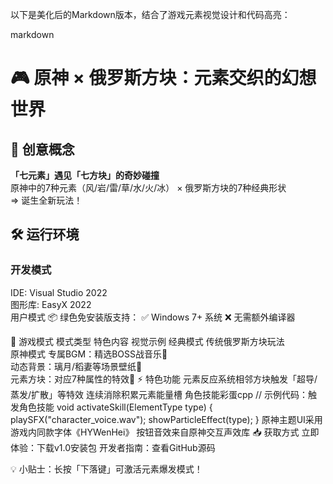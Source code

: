 以下是美化后的Markdown版本，结合了游戏元素视觉设计和代码高亮：

markdown
# 🎮 原神 × 俄罗斯方块：元素交织的幻想世界

## 🌈 创意概念
​**​「七元素」遇见「七方块」的奇妙碰撞​**​  
原神中的7种元素（风/岩/雷/草/水/火/冰） × 俄罗斯方块的7种经典形状  
⇒ 诞生全新玩法！

## 🛠️ 运行环境
### 开发模式  
IDE: Visual Studio 2022  
图形库: EasyX 2022  
用户模式
📦 绿色免安装版支持：
✅ Windows 7+ 系统
❌ 无需额外编译器

🎵 游戏模式
模式类型	特色内容	视觉示例
经典模式	传统俄罗斯方块玩法	
​​原神模式​​	专属BGM：精选BOSS战音乐🎵	
动态背景：璃月/稻妻等场景壁纸🌄	
元素方块：对应7种属性的特效💫	
⚡ 特色功能
​​元素反应系统​​
相邻方块触发「超导/蒸发/扩散」等特效
连续消除积累元素能量槽
​​角色技能彩蛋​​
cpp
// 示例代码：触发角色技能
void activateSkill(ElementType type) {
    playSFX("character_voice.wav");
    showParticleEffect(type);
}
​​原神主题UI​​
采用游戏内同款字体《HYWenHei》
按钮音效来自原神交互声效库
📥 获取方式
立即体验：下载v1.0安装包
开发者指南：查看GitHub源码

💡 小贴士：长按「下落键」可激活元素爆发模式！
